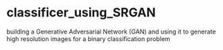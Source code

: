 # classificer_using_SRGAN
building a Generative Adversarial Network (GAN) and using it to generate high resolution images for a binary classification problem
